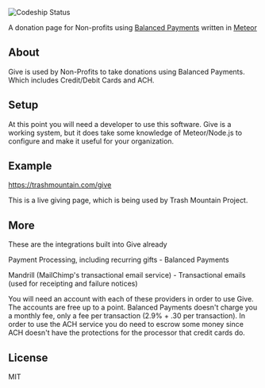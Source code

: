 ![Codeship Status](https://codeship.io/projects/c339dcf0-d4a8-0131-d880-3ea79a4fc40b/status)

A donation page for Non-profits using <a href="https://balancedpayments.com">Balanced Payments</a> written in <a href="http://meteor.com">Meteor</a>


## About

Give is used by Non-Profits to take donations using Balanced Payments. Which includes Credit/Debit Cards and ACH. 


## Setup

At this point you will need a developer to use this software. Give is a working system, but it does take some knowledge of Meteor/Node.js to configure and make it useful for your organization. 

## Example

https://trashmountain.com/give

This is a live giving page, which is being used by Trash Mountain Project. 

## More

These are the integrations built into Give already

Payment Processing, including recurring gifts - Balanced Payments

Mandrill (MailChimp's transactional email service) - Transactional emails (used for receipting and failure notices)

You will need an account with each of these providers in order to use Give. The accounts are free up to a point. Balanced Payments doesn't charge you a monthly fee, only a fee per transaction (2.9% + .30 per transaction). In order to use the ACH service you do need to escrow some money since ACH doesn't have the protections for the processor that credit cards do.

## License

MIT
